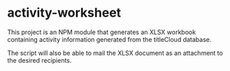 activity-worksheet
==================

This project is an NPM module that generates an XLSX workbook
containing activity information generated from the titleCloud
database.

The script will also be able to mail the XLSX document as an
attachment to the desired recipients.
